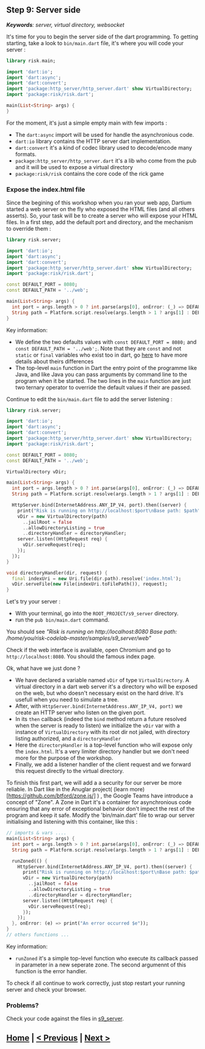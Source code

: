 ## Step 9: Server side

_**Keywords**: server, virtual directory, websocket_


It's time for you to begin the server side of the dart programming. To getting starting, take a look to `bin/main.dart` file, it's where you will code your server :

```Dart
library risk.main;

import 'dart:io';
import 'dart:async';
import 'dart:convert';
import 'package:http_server/http_server.dart' show VirtualDirectory;
import 'package:risk/risk.dart';

main(List<String> args) {
}
```

For the moment, it's just a simple empty main with few imports :
 * The `dart:async` import will be used for handle the asynchronious code.
 * `dart:io` library contains the HTTP server dart implementation.
 * `dart:convert` it's a kind of codec library used to decode/encode many formats.
 * `package:http_server/http_server.dart` it's a lib who come from the pub and it will be used to expose a virtual directory
 * `package:risk/risk` contains the core code of the rick game
 
### Expose the index.html file

Since the begining of this workshop when you ran your web app, Dartium started a web server on the fly who exposed the HTML files (and all others asserts). So, your task will be to create a server who will expose your HTML files. In a first step, add the default port and directory, and the mechanism to override them :

```Dart
library risk.server;

import 'dart:io';
import 'dart:async';
import 'dart:convert';
import 'package:http_server/http_server.dart' show VirtualDirectory;
import 'package:risk/risk.dart';

const DEFAULT_PORT = 8080;
const DEFAULT_PATH = '../web';

main(List<String> args) {
  int port = args.length > 0 ? int.parse(args[0], onError: (_) => DEFAULT_PORT) : DEFAULT_PORT;
  String path = Platform.script.resolve(args.length > 1 ? args[1] : DEFAULT_PATH).toFilePath();
}
```

Key information:
 * We define the two defaults values with `const DEFAULT_PORT = 8080;` and `const DEFAULT_PATH = '../web';`. Note that they are `const` and not `static` or `final` variables who exist too in dart, go [here](http://news.dartlang.org/2012/06/const-static-final-oh-my.html) to have more details about theirs differences
 * The top-level `main` function in Dart the entry point of the programme like Java, and like Java you can pass arguments by command line to the program when it be started. The two lines in the `main` function are just two ternary operator to override the default values if their are passed.
 
Continue to edit the `bin/main.dart` file to add the server listening :

```Dart
library risk.server;

import 'dart:io';
import 'dart:async';
import 'dart:convert';
import 'package:http_server/http_server.dart' show VirtualDirectory;
import 'package:risk/risk.dart';

const DEFAULT_PORT = 8080;
const DEFAULT_PATH = '../web';

VirtualDirectory vDir;

main(List<String> args) {
  int port = args.length > 0 ? int.parse(args[0], onError: (_) => DEFAULT_PORT) : DEFAULT_PORT;
  String path = Platform.script.resolve(args.length > 1 ? args[1] : DEFAULT_PATH).toFilePath();

  HttpServer.bind(InternetAddress.ANY_IP_V4, port).then((server) {
    print("Risk is running on http://localhost:$port\nBase path: $path");
    vDir = new VirtualDirectory(path)
      ..jailRoot = false
      ..allowDirectoryListing = true
      ..directoryHandler = directoryHandler;
    server.listen((HttpRequest req) {
      vDir.serveRequest(req);
    });
  });
}

void directoryHandler(dir, request) {
  final indexUri = new Uri.file(dir.path).resolve('index.html');
  vDir.serveFile(new File(indexUri.toFilePath()), request);
}
```

Let's try your server :
 * With your terminal, go into the `ROOT_PROJECT/s9_server` directory.
 * run the `pub bin/main.dart` command.
 
You should see _"Risk is running on http://localhost:8080
Base path: /home/you/risk-codelab-master/samples/s9_server/web"_

Check if the web interface is available, open Chromium and go to `http://localhost:8080`. You should the famous index page.

Ok, what have we just done ?
 * We have declared a variable named `vDir` of type `VirtualDirectory`. A virtual directory in a dart web server it's a directory who will be exposed on the web, but who doesn't necessary exist on the hard drive. It's usefull when you need to simulate a tree.
 * After, with `HttpServer.bind(InternetAddress.ANY_IP_V4, port)` we create an HTTP server who listen on the given port.
 * In its `then` callback (indeed the `bind` method return a future resolved when the server is ready to listen) we initialize the `vDir` var with a instance of `VirtualDirectory` with its root dir not jailed, with directory listing authorized, and a `directoryHandler`
 * Here the `directoryHandler` is a top-level function who will expose only the `index.html`. It's a very limiter directory handler but we don't need more for the purpose of the workshop.
 * Finally, we add a listener handler of the client request and we forward this request directly to the virtual directory.
 
 
To finish this first part, we will add a a security for our server be more reliable. In Dart like in the Anuglar project( (learn more)[https://github.com/btford/zone.js/] ) , the Google Teams have introduce a concept of "Zone".
A Zone in Dart it's a container for asynchronious code ensuring that any error of exceptional behavior don't impect the rest of the program and keep it safe. Modify the 'bin/main.dart' file to wrap our server initialising and listening with this container, like this :

```Dart
// imports & vars ....
main(List<String> args) {
  int port = args.length > 0 ? int.parse(args[0], onError: (_) => DEFAULT_PORT) : DEFAULT_PORT;
  String path = Platform.script.resolve(args.length > 1 ? args[1] : DEFAULT_PATH).toFilePath();

  runZoned(() {
    HttpServer.bind(InternetAddress.ANY_IP_V4, port).then((server) {
      print("Risk is running on http://localhost:$port\nBase path: $path");
      vDir = new VirtualDirectory(path)
        ..jailRoot = false
        ..allowDirectoryListing = true
        ..directoryHandler = directoryHandler;
      server.listen((HttpRequest req) {
        vDir.serveRequest(req);
      });
    });
  }, onError: (e) => print("An error occurred $e"));
}
// others functions ...
```

Key information:
 * `runZoned` it's a simple top-level function who execute its callback passed in parameter in a new seperate zone. The second argumennt of this function is the error handler.
 
To check if all continue to work correctly, just stop restart your running server and check your browser.

### Problems?
Check your code against the files in [s9_server](../samples/s9_server).

## [Home](../README.md) | [< Previous](step-8.md#step-8-event-serialization) | [Next >](step-10.md#step-10-put-it-all-together)